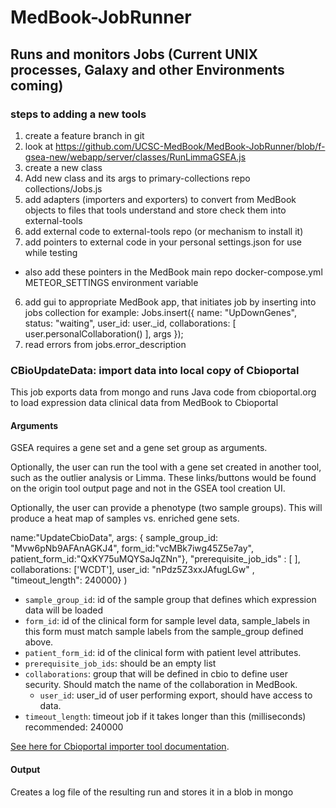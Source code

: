 # MedBook-JobRunner
## Runs and monitors Jobs (Current UNIX processes, Galaxy and other Environments coming)
### steps to adding a new tools

1. create a feature branch in git
2. look at https://github.com/UCSC-MedBook/MedBook-JobRunner/blob/f-gsea-new/webapp/server/classes/RunLimmaGSEA.js
3. create a new class
4. Add new class and its args to primary-collections repo collections/Jobs.js
4. add adapters (importers and exporters) to convert from MedBook objects to files that tools understand and store check them into external-tools
4. add external code to external-tools repo (or mechanism to install it)
5. add pointers to external code in your personal settings.json for use while testing
  - also add these pointers in the MedBook main repo docker-compose.yml METEOR_SETTINGS environment variable
6. add gui to appropriate MedBook app, that initiates job by inserting into jobs collection
  for example:
   Jobs.insert({
      name: "UpDownGenes",
      status: "waiting",
      user_id: user._id,
      collaborations: [ user.personalCollaboration() ],
      args
    });
7. read errors from jobs.error_description


### CBioUpdateData: import data into local copy of Cbioportal

This job exports data from mongo and runs Java code from cbioportal.org to load expression data clinical data from MedBook to Cbioportal

#### Arguments

GSEA requires a gene set and a gene set group as arguments.

Optionally, the user can run the tool with a gene set created in another tool, such as the outlier analysis or Limma. These links/buttons would be found on the origin tool output page and not in the GSEA tool creation UI.

Optionally, the user can provide a phenotype (two sample groups). This will produce a heat map of samples vs. enriched gene sets.

name:"UpdateCbioData",
args: {
  sample_group_id: "Mvw6pNb9AFAnAGKJ4",
  form_id:"vcMBk7iwg45Z5e7ay",
  patient_form_id:"QxKY75uMQYSaJqZNn"},
  "prerequisite_job_ids" : [ ],
  collaborations: ['WCDT'],
  user_id: "nPdz5Z3xxJAfugLGw" ,
  "timeout_length": 240000}
  )
- `sample_group_id`: id of the sample group that defines which expression data will be loaded
- `form_id`: id of the clinical form for sample level data, sample_labels in this form must match sample labels from the sample_group defined above.
- `patient_form_id`: id of the clinical form with patient level attributes.
- `prerequisite_job_ids`: should be an empty list
- `collaborations`: group that will be defined in cbio to define user security. Should match the name of the collaboration in MedBook.
  - `user_id`: user_id of user performing export, should have access to data.
- `timeout_length`: timeout job if it takes longer than this (milliseconds) recommended: 240000

[See here for Cbioportal importer tool documentation](https://cbioportal.readthedocs.io/en/latest/#data-loading).

#### Output

Creates a log file of the resulting run and stores it in a blob in mongo
